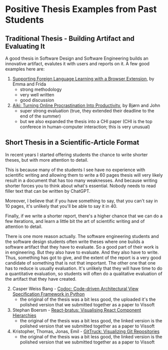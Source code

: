 # Positive Thesis Examples from Past Students


## Traditional Thesis - Building Artifact and Evaluating It

A good thesis in Software Design and Software Engineering builds an innovative artifact, evalutes it with users and reports on it. A few good examples here are: 

1. [Supporting Foreign Language Learning with a Browser Extension](../docs/assets/reports/22-thesis-browser-extension.pdf), by Emma and Frida
	- strong methodology 
	- very well written
	- good discussion
2. [Aiki: Turning Online Procrastination Into Productivity](../docs/assets/reports/21-thesis-Aiki.pdf), by Bjørn and John
	- super strong evaluation (true, they extended their deadline to the end of the summer)
	- but we also expanded the thesis into a CHI paper (CHI is the top conferece in human-computer interaction; this is very unusual)


## Short Thesis in a Scientific-Article Format

In recent years I started offering students the chance to write shorter theses, but with more attention to detail. 

This is because many of the students I see have no experience with scientific writing and allowing them to write a 60 pages thesis will very likely result in a document that has too many weaknesses. And because writing shorter forces you to think about what's essential. Nobody needs to read filler text that can be written by ChatGPT. 

Moreover, I believe that if you have something to say, that you can't say in 10 pages, it's unlikely that you'll be able to say it in 40. 

Finally, if we write a shorter report, there's a higher chance that we can do a few iterations, and learn a little bit the art of scientific writing and of attention to detail. 

There is one more reason actually. The software engineering students and the software design students often write theses where one builds a software artifact that they have to evaluate. So a good part of their work is in engineering. But they also have to evaluate. And they also have to write. Thus, something has got to give, and the extent of the report is a very good candidate of something that is not that important. The other one that one has to reduce is usually evaluation. It's unlikely that they will have time to do a quantitative evaluation, so students will often do a qualitative evaluation of the artifact that they have created. 

2. Casper Weiss Bang - [Codoc: Code-driven Architectural View Specification Framework in Python](https://pure.itu.dk/ws/files/86386665/21_CoDoc_VISSOFT.pdf)
	- the original of the thesis was a bit less good, the uploaded it's the polished version that we submitted together as a paper to Vissoft 
3. Stephan Boersm - [React-bratus: Visualising React Component Hierarchies](https://pure.itu.dk/ws/files/86386642/21_React_bratus_VISSOFT.pdf)
	- the original of the thesis was a bit less good, the linked version is the polished version that we submitted together as a paper to Vissoft 
5. Kristopher, Thomas, Jonas, Emil - [GitTruck: Visualizing Git Repositories](/docs/assets/papers/22-Git-Truck.pdf)
	- the original of the thesis was a bit less good, the linked version is the polished version that we submitted together as a paper to Vissoft 

